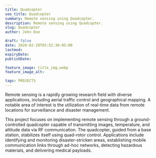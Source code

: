 ```yaml
---
title: Quadcopter
seo_title: Quadcopter
summary: Remote sensing using Quadcopter.
description: Remote sensing using Quadcopter.
slug: Quadcopter
author: John Doe

draft: false
date: 2020-02-20T03:52:30-05:00
lastmod: 
expiryDate: 
publishDate: 

feature_image: title_img.webp
feature_image_alt:

tags: PROJECTS
---
```

Remote sensing is a rapidly growing research field with diverse applications, including aerial traffic control and geographical mapping. A notable area of interest is the utilization of real-time data from remote locations for surveillance and disaster management.

This project focuses on implementing remote sensing through a ground-controlled quadcopter capable of transmitting images, temperature, and altitude data via RF communication. The quadcopter, guided from a base station, stabilizes itself using quad-rotor control. Applications include identifying and monitoring disaster-stricken areas, establishing mobile communication links through ad-hoc networks, detecting hazardous materials, and delivering medical payloads. 